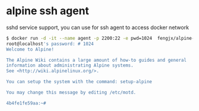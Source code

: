 # alpine ssh agent

sshd service support, you can use for ssh agent to access docker network

```bash
$ docker run -d -it --name agent -p 2200:22 -e pwd=1024  fengjx/alpine-agent
root@localhost's password: # 1024
Welcome to Alpine!

The Alpine Wiki contains a large amount of how-to guides and general
information about administrating Alpine systems.
See <http://wiki.alpinelinux.org/>.

You can setup the system with the command: setup-alpine

You may change this message by editing /etc/motd.

4b4fe1fe59aa:~# 
```

